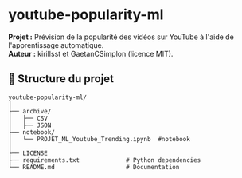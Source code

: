 # youtube-popularity-ml

**Projet :** Prévision de la popularité des vidéos sur YouTube à l'aide de l'apprentissage automatique.  
**Auteur :** kirillsst et GaetanCSimplon (licence MIT).

## 📂 Structure du projet

```
youtube-popularity-ml/
│
├── archive/
│   ├── CSV
│   ├── JSON
├── notebook/        
│   └── PROJET_ML_Youtube_Trending.ipynb  #notebook
│
├── LICENSE          
├── requirements.txt             # Python dependencies
└── README.md                    # Documentation
```